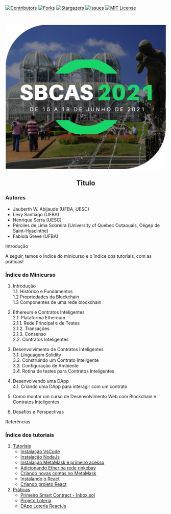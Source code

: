 [![Contributors][contributors-shield]][contributors-url]
[![Forks][forks-shield]][forks-url]
[![Stargazers][stars-shield]][stars-url]
[![Issues][issues-shield]][issues-url]
[![MIT License][license-shield]][license-url]

<br />
<p align="center">
  <a href="https://github.com/lifuesc/sbcas2021/">
    <img src="./img/logo.png" alt="Logo" width="800">
  </a>

  <h2 align="center">Titulo</h2>

</p>

### Autores

- Jauberth W. Abijaude (UFBA, UESC)
- Levy Santiago (UFBA)
- Henrique Serra (UESC)
- Pérciles de Lima Sobreira (University of Quebec Outaouais, Cégep de Saint-Hyacinthe)
- Fabíola Greve (UFBA)

Introdução

A seguir, temos o Índice do minicurso e o ïndice dos tutoriais, com as práticas!

### Índice do Minicurso

1. Introdução  
   1.1. Histórico e Fundamentos  
   1.2 Propriedades da Blockchain  
   1.3 Componentes de uma rede blockchain

2. Ethereum e Contratos Inteligentes  
   2.1. Plataforma Ethereum  
   2.1.1. Rede Principal e de Testes  
   2.1.2. Transações  
   2.1.3. Consenso  
   2.2. Contratos Inteligentes

3. Desenvolvimento de Contratos Inteligentes  
   3.1. Linguagem Solidity  
   3.2. Construindo um Contrato Inteligente  
   3.3. Configuração de Ambiente  
   3.4. Rotina de testes para Contratos Inteligentes

4. Desenvolvendo uma DApp  
   4.1. Criando uma DApp para interagir com um contrato

5. Como montar um curso de Desenvolvimento Web com Blockchain e Contratos Inteligentes

6. Desafios e Perspectivas

Referências

<h3> Índice dos tutoriais </h3>

1. [Tutoriais](https://github.com/lifuesc/sbcas2021/tree/master/tutoriais/)
   - [Instalação VsCode](https://github.com/lifuesc/sbcas2021/tree/master/tutoriais/vscode/instalacao.md)
   - [Instalação NodeJs](https://github.com/lifuesc/sbcas2021/tree/master/tutoriais/node/instalacao.md)
   - [Instalação MetaMask e primeiro acesso](https://github.com/lifuesc/sbcas2021/tree/master/tutoriais/metamask/instalacao.md)
   - [Adicionando Ether na rede rinkebay](https://github.com/lifuesc/sbcas2021/tree/master/tutoriais/metamask/adicionandoEtherRinkebay.md)
   - [Criando novas contas no MetaMask](https://github.com/lifuesc/sbcas2021/tree/master/tutoriais/metamask/criandoContas.md)
   - [Instalando o React](https://github.com/lifuesc/sbcas2021/tree/master/tutoriais/reactjs/instalacao.md)
   - [Criando projeto React](https://github.com/lifuesc/sbcas2021/tree/master/tutoriais/reactjs/criandoProjeto.md)
2. [Práticas](https://github.com/lifuesc/sbcas2021/tree/master/Praticas)
   - [Primeiro Smart Contract - Inbox.sol](https://github.com/lifuesc/sbcas2021/tree/master/Praticas/smart-contract-test)
   - [Projeto Loteria](https://github.com/lifuesc/sbcas2021/tree/master/Praticas/loteria)
   - [DApp Loteria ReactJs](https://github.com/lifuesc/sbcas2021/tree/master/Praticas/loteria-react)

[contributors-shield]: https://img.shields.io/github/contributors/lifuesc/sbcas2021.svg?style=for-the-badge
[contributors-url]: https://github.com/lifuesc/sbcas2021/graphs/contributors
[forks-shield]: https://img.shields.io/github/forks/lifuesc/sbcas2021.svg?style=for-the-badge
[forks-url]: https://github.com/lifuesc/sbcas2021/network/members
[stars-shield]: https://img.shields.io/github/stars/lifuesc/sbcas2021.svg?style=for-the-badge
[stars-url]: https://github.com/lifuesc/sbcas2021/stargazers
[issues-shield]: https://img.shields.io/github/issues/lifuesc/sbcas2021.svg?style=for-the-badge
[issues-url]: https://github.com/lifuesc/sbcas2021/issues
[license-shield]: https://img.shields.io/github/license/lifuesc/sbcas2021.svg?style=for-the-badge
[license-url]: https://github.com/lifuesc/sbcas2021/blob/master/LICENSE
